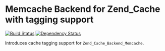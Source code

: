 # Memcache Backend for Zend_Cache with tagging support
[![Build Status](https://travis-ci.org/InterNations/ZendCacheMemcacheTaggingBackend.svg)](https://travis-ci.org/InterNations/ZendCacheMemcacheTaggingBackend)
[![Dependency Status](https://www.versioneye.com/user/projects/5347af9cfe0d0739ac000221/badge.png)](https://www.versioneye.com/user/projects/5347af9cfe0d0739ac000221)

Introduces cache tagging support for `Zend_Cache_Backend_Memcache`.
